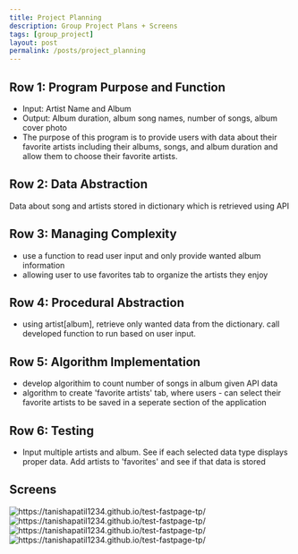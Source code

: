 ```yaml
---
title: Project Planning
description: Group Project Plans + Screens
tags: [group_project]
layout: post
permalink: /posts/project_planning
---
```

## Row 1: Program Purpose and Function
- Input: Artist Name and Album
- Output: Album duration, album song names, number of songs, album cover photo
- The purpose of this program is to provide users with data about their favorite artists including their albums, songs, and album duration and allow them to choose their favorite artists.
## Row 2: Data Abstraction
Data about song and artists stored in dictionary which is retrieved using API
## Row 3: Managing Complexity
- use a function to read user input and only provide wanted album information
- allowing user to use favorites tab to organize the artists they enjoy
## Row 4: Procedural Abstraction
- using artist[album], retrieve only wanted data from the dictionary. call developed function to run based on user input.
## Row 5: Algorithm Implementation
- develop algorithim to count number of songs in album given API data
- algorithm to create 'favorite artists' tab, where users - can select their favorite artists to be saved in a seperate section of the application
## Row 6: Testing
- Input multiple artists and album. See if each selected data type displays proper data. Add artists to 'favorites' and see if that data is stored

## Screens
![]({{site.baseurl}}/images/screen1.png "https://tanishapatil1234.github.io/test-fastpage-tp/")
![]({{site.baseurl}}/images/screen2.png "https://tanishapatil1234.github.io/test-fastpage-tp/")
![]({{site.baseurl}}/images/screen3.png "https://tanishapatil1234.github.io/test-fastpage-tp/")
![]({{site.baseurl}}/images/screen4.png "https://tanishapatil1234.github.io/test-fastpage-tp/")